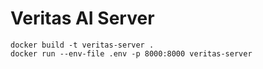 # Veritas AI Server

```
docker build -t veritas-server .
docker run --env-file .env -p 8000:8000 veritas-server
```
